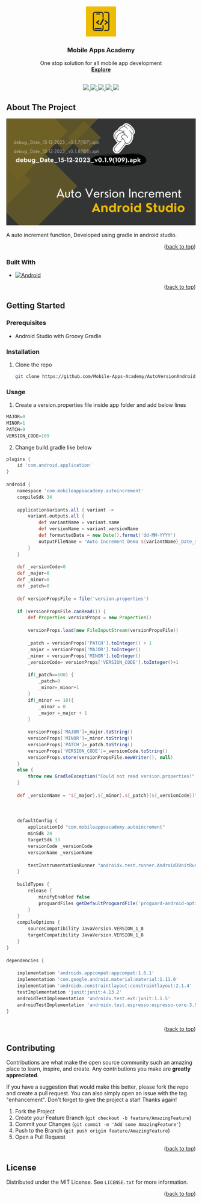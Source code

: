 
<a name="readme-top"></a>


<!-- PROJECT SHIELDS -->
<!--
*** I'm using markdown "reference style" links for readability.
*** Reference links are enclosed in brackets [ ] instead of parentheses ( ).
*** See the bottom of this document for the declaration of the reference variables
*** for contributors-url, forks-url, etc. This is an optional, concise syntax you may use.
*** https://www.markdownguide.org/basic-syntax/#reference-style-links
-->



<!-- PROJECT LOGO -->
<br />
<div align="center">
  <a href="https://www.youtube.com/@MobileAppsAcademy">
    <img src="images/logo.png" alt="Logo" width="80" height="80">
  </a>


  <h3 align="center">Mobile Apps Academy</h3>

  <p align="center">
    One stop solution for all mobile app development
    <br />
    <a href="https://www.youtube.com/@MobileAppsAcademy"><strong>Explore</strong></a>
    <br />
    <br />
  </p>
</div>

<p align="center">
  <a href="https://www.youtube.com/@MobileAppsAcademy">
    <img src="https://img.shields.io/badge/youtube-696969.svg?style=for-the-badge&logo=youtube&colorB=555">
  </a>

  <a href="https://github.com/Mobile-Apps-Academy/MobileAppsAcademyLicense/blob/main/LICENSE.txt">
    <img src="https://img.shields.io/github/license/othneildrew/Best-README-Template.svg?style=for-the-badge">
  </a>

  <a href="https://medium.com/@mobileappsacademy">
    <img src="https://img.shields.io/badge/medium-696969?style=for-the-badge&logo=medium&logoColor=white">
  </a>

  <a href="https://www.linkedin.com/company/mobile-apps-academy">
    <img src="https://img.shields.io/badge/linkedin-696969?style=for-the-badge&logo=linkedin&logoColor=white">
  </a>

  <a href="https://twitter.com/MobileAppsAcdmy">
    <img src="https://img.shields.io/badge/twitter-696969?style=for-the-badge&logo=twitter&logoColor=white">
  </a>
  
</p>

<!-- ABOUT THE PROJECT -->
## About The Project

[![Product Name Screen Shot][product-screenshot]](https://www.youtube.com/playlist?list=PLFo6MW4q69PxuLT9bc5furp4GvDnIM-iR)

A auto increment function, Developed using gradle in android studio.

<p align="right">(<a href="#readme-top">back to top</a>)</p>


### Built With

* [![Android][Android]][Android-url]

<p align="right">(<a href="#readme-top">back to top</a>)</p>


<!-- GETTING STARTED -->
## Getting Started


### Prerequisites

* Android Studio with Groovy Gradle

### Installation

1. Clone the repo
   ```sh
   git clone https://github.com/Mobile-Apps-Academy/AutoVersionAndroid.git
   ```
### Usage

1. Create a version.properties file inside app folder and add below lines

```gradle
MAJOR=0
MINOR=1
PATCH=9
VERSION_CODE=109
```

2. Change build.gradle like below

```gradle
plugins {
    id 'com.android.application'
}

android {
    namespace 'com.mobileappsacademy.autoincrement'
    compileSdk 34

    applicationVariants.all { variant ->
        variant.outputs.all {
            def variantName = variant.name
            def versionName = variant.versionName
            def formattedDate = new Date().format('dd-MM-YYYY')
            outputFileName = "Auto Increment Demo ${variantName}_Date_${formattedDate}_v${versionName}.apk"
        }
    }

    def _versionCode=0
    def _major=0
    def _minor=0
    def _patch=0

    def versionPropsFile = file('version.properties')

    if (versionPropsFile.canRead()) {
        def Properties versionProps = new Properties()

        versionProps.load(new FileInputStream(versionPropsFile))

        _patch = versionProps['PATCH'].toInteger() + 1
        _major = versionProps['MAJOR'].toInteger()
        _minor = versionProps['MINOR'].toInteger()
        _versionCode= versionProps['VERSION_CODE'].toInteger()+1

        if(_patch==100) {
            _patch=0
            _minor=_minor+1
        }
        if(_minor == 10){
            _minor = 0
            _major =_major + 1
        }

        versionProps['MAJOR']=_major.toString()
        versionProps['MINOR']=_minor.toString()
        versionProps['PATCH']=_patch.toString()
        versionProps['VERSION_CODE']=_versionCode.toString()
        versionProps.store(versionPropsFile.newWriter(), null)
    }
    else {
        throw new GradleException("Could not read version.properties!")
    }

    def _versionName = "${_major}.${_minor}.${_patch}(${_versionCode})"



    defaultConfig {
        applicationId "com.mobileappsacademy.autoincrement"
        minSdk 24
        targetSdk 33
        versionCode _versionCode
        versionName _versionName

        testInstrumentationRunner "androidx.test.runner.AndroidJUnitRunner"
    }

    buildTypes {
        release {
            minifyEnabled false
            proguardFiles getDefaultProguardFile('proguard-android-optimize.txt'), 'proguard-rules.pro'
        }
    }
    compileOptions {
        sourceCompatibility JavaVersion.VERSION_1_8
        targetCompatibility JavaVersion.VERSION_1_8
    }
}

dependencies {

    implementation 'androidx.appcompat:appcompat:1.6.1'
    implementation 'com.google.android.material:material:1.11.0'
    implementation 'androidx.constraintlayout:constraintlayout:2.1.4'
    testImplementation 'junit:junit:4.13.2'
    androidTestImplementation 'androidx.test.ext:junit:1.1.5'
    androidTestImplementation 'androidx.test.espresso:espresso-core:3.5.1'
}
 
```
<p align="right">(<a href="#readme-top">back to top</a>)</p>


<!-- CONTRIBUTING -->
## Contributing

Contributions are what make the open source community such an amazing place to learn, inspire, and create. Any contributions you make are **greatly appreciated**.

If you have a suggestion that would make this better, please fork the repo and create a pull request. You can also simply open an issue with the tag "enhancement".
Don't forget to give the project a star! Thanks again!

1. Fork the Project
2. Create your Feature Branch (`git checkout -b feature/AmazingFeature`)
3. Commit your Changes (`git commit -m 'Add some AmazingFeature'`)
4. Push to the Branch (`git push origin feature/AmazingFeature`)
5. Open a Pull Request

<p align="right">(<a href="#readme-top">back to top</a>)</p>



<!-- LICENSE -->
## License

Distributed under the MIT License. See `LICENSE.txt` for more information.

<p align="right">(<a href="#readme-top">back to top</a>)</p>

<!-- MARKDOWN LINKS & IMAGES -->
<!-- https://www.markdownguide.org/basic-syntax/#reference-style-links -->
[license-shield]: https://img.shields.io/github/license/othneildrew/Best-README-Template.svg?style=for-the-badge
[license-url]: https://github.com/Mobile-Apps-Academy/MobileAppsAcademyLicense/blob/main/LICENSE.txt

[youtube-shield]: https://img.shields.io/badge/youtube-808080.svg?style=for-the-badge&logo=youtube&colorB=555
[youtube-url]: https://www.youtube.com/@MobileAppsAcademy



[Android]: https://img.shields.io/badge/swiftui-696969?style=for-the-badge&logo=swiftui&logoColor=white
[Android-url]: https://developer.apple.com/xcode/swiftui/

[Medium]: https://img.shields.io/badge/medium-696969?style=for-the-badge&logo=medium&logoColor=white
[Medium-url]: https://medium.com/@mobileappsacademy

[LinkedIn]: https://img.shields.io/badge/linkedin-696969?style=for-the-badge&logo=linkedin&logoColor=white
[LinkedIn-url]: https://www.linkedin.com/company/mobile-apps-academy

[Twitter]: https://img.shields.io/badge/twitter-696969?style=for-the-badge&logo=twitter&logoColor=white
[Twitter-url]: https://twitter.com/MobileAppsAcdmy

[product-screenshot]: images/screenshot.png
